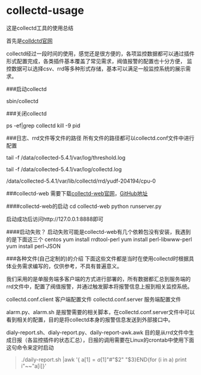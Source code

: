 collectd-usage
==============

这是collectd工具的使用总结

首先是[colldctd官网](https://collectd.org/)

collectd经过一段时间的使用，感觉还是很方便的，各项监控数据都可以通过插件形式配置完成，各类插件基本覆盖了常见需求，阀值报警的配置也十分方便，
监控数据可以选择csv、rrd等多种形式存储，基本可以满足一般监控系统的展示需求。

###启动collectd

sbin/collectd

###关闭collectd

ps -ef|grep collectd
kill -9 pid


###日志、rrd文件等文件的路径
所有文件的路径都可以collectd.conf文件中进行配置

tail -f /data/collected-5.4.1/var/log/threshold.log 

tail -f /data/collected-5.4.1/var/log/collectd.log 

/data/collected-5.4.1/var/lib/collectd/rrd/yudf-204194/cpu-0


###collectd-web
需要下载[collectd-web官网](http://collectdweb.appspot.com/)，[GitHub地址](https://github.com/httpdss/collectd-web)

####collectd-web的启动
cd collectd-web
python runserver.py

启动成功后访问http://127.0.0.1:8888即可

####启动失败？
启动失败可能是collectd-web有几个依赖包没有安装，我遇到的是下面这三个
centos
yum install rrdtool-perl
yum install perl-libwww-perl
yum install perl-JSON


###各种文件(自己定制的)的介绍
下面这些文件都是当时在使用collectd时根据具体业务需求编写的，仅供参考，不具有普遍意义。

我们采用的是单服务端多客户端的方式进行部署的，所有数据都汇总到服务端的rrd文件中，配置了阀值报警，并通过触发脚本将报警信息上报到相关监控系统。

collectd.conf.client 客户端配置文件
collectd.conf.server 服务端配置文件

alarm.py、alarm.sh 是报警需要的相关脚本，在collectd.conf.server文件中可以看到相关的配置，目的是将collectd本身的报警信息发送到外部接口中。

dialy-report.sh、dialy-report.py、daily-report-awk.awk 目的是从rrd文件中生成日报（各监控插件的状态汇总），日报的调用需要在Linux的crontab中使用下面这句命令来定时启动

> ./daily-report.sh |awk '{ a[$1] =a[$1]"#"$2" "$3}END{for (i in a) print i"~~"a[i]}'

